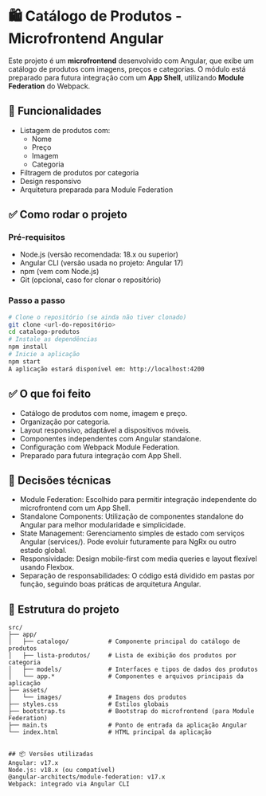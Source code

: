 # 🛍️ Catálogo de Produtos - Microfrontend Angular

Este projeto é um **microfrontend** desenvolvido com Angular, que exibe um catálogo de produtos com imagens, preços e categorias. O módulo está preparado para futura integração com um **App Shell**, utilizando **Module Federation** do Webpack.

## 🚀 Funcionalidades

- Listagem de produtos com:
  - Nome
  - Preço
  - Imagem
  - Categoria
- Filtragem de produtos por categoria
- Design responsivo
- Arquitetura preparada para Module Federation

## ✅ Como rodar o projeto

### Pré-requisitos
- Node.js (versão recomendada: 18.x ou superior)
- Angular CLI (versão usada no projeto: Angular 17)
- npm (vem com Node.js)
- Git (opcional, caso for clonar o repositório)

### Passo a passo
```bash
# Clone o repositório (se ainda não tiver clonado)
git clone <url-do-repositório>
cd catalogo-produtos
# Instale as dependências
npm install
# Inicie a aplicação
npm start
A aplicação estará disponível em: http://localhost:4200
```

## ✅ O que foi feito
- Catálogo de produtos com nome, imagem e preço.
- Organização por categoria.
- Layout responsivo, adaptável a dispositivos móveis.
- Componentes independentes com Angular standalone.
- Configuração com Webpack Module Federation.
- Preparado para futura integração com App Shell.

## 🧠 Decisões técnicas
- Module Federation: Escolhido para permitir integração independente do microfrontend com um App Shell.
- Standalone Components: Utilização de componentes standalone do Angular para melhor modularidade e simplicidade.
- State Management: Gerenciamento simples de estado com serviços Angular (services/). Pode evoluir futuramente para NgRx ou outro estado global.
- Responsividade: Design mobile-first com media queries e layout flexível usando Flexbox.
- Separação de responsabilidades: O código está dividido em pastas por função, seguindo boas práticas de arquitetura Angular.

## 🧱 Estrutura do projeto

```plaintext
src/
├── app/
│   ├── catalogo/           # Componente principal do catálogo de produtos
│   ├── lista-produtos/     # Lista de exibição dos produtos por categoria
│   ├── models/             # Interfaces e tipos de dados dos produtos
│   └── app.*               # Componentes e arquivos principais da aplicação
├── assets/
│   └── images/             # Imagens dos produtos
├── styles.css              # Estilos globais
├── bootstrap.ts            # Bootstrap do microfrontend (para Module Federation)
├── main.ts                 # Ponto de entrada da aplicação Angular
└── index.html              # HTML principal da aplicação


## 📦 Versões utilizadas
Angular: v17.x  
Node.js: v18.x (ou compatível)  
@angular-architects/module-federation: v17.x  
Webpack: integrado via Angular CLI